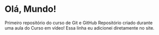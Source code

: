 # Olá, Mundo!
 Primeiro repositório do curso de Git e GitHub
 Repositório criado durante uma aula do Curso em vídeo!
 Essa linha eu adicionei diretamente no site.
